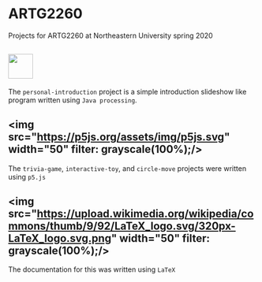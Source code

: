 # ARTG2260
Projects for ARTG2260 at Northeastern University spring 2020

## <a href="https://processing.org/"><img src="https://upload.wikimedia.org/wikipedia/commons/thumb/2/2e/Processing_3_logo.png/240px-Processing_3_logo.png" width="50"/></a>
The `personal-introduction` project is a simple introduction slideshow like program written using `Java processing`.

## <img src="https://p5js.org/assets/img/p5js.svg" width="50" filter: grayscale(100%);/>
The `trivia-game`, `interactive-toy`, and `circle-move` projects were written using `p5.js`

## <img src="https://upload.wikimedia.org/wikipedia/commons/thumb/9/92/LaTeX_logo.svg/320px-LaTeX_logo.svg.png" width="50" filter: grayscale(100%);/>
The documentation for this was written using `LaTeX`

